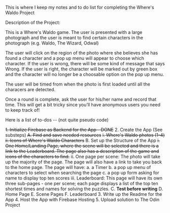 This is where I keep my notes and to do list for completing the Where's Waldo Project

Description of the Project:

This is a Where's Waldo game. The user is presented with a large photograph and the user is meant to find certain characters in the photograph (e.g. Waldo, The Wizard, Odwal)

The user will click on the region of the photo where she believes she has found a character and a pop up menu will appear to choose which character. If the user is wrong, there will be some kind of message that says Wrong. If the user is right, the character will be marked out by green box and the character will no longer be a choosable option on the pop up menu.

The user will be timed from when the photo is first loaded until all the characers are detected.

Once a round is complete, ask the user for his/her name and record that time. This will get a bit tricky since you’ll have anonymous users you need to keep track of!

Here is a list of to-dos -- (not quite pseudo code)

~~1. Initialize Firebase as Backend for the App  - DONE~~
2. Create the App (See substeps)
    ~~A. Find and save needed resources~~
        ~~i. Where's Waldo photos (1-4)~~
        ~~ii. Icons of Where's Waldo Characters~~
    B. Set up the Structure of the App
        ~~i. One Home/Landing Page, where the scene will be selected and there is a link to the Leaderboard. The page also has a description of the game and icons of the characters to find.~~
        ii. One page per scene: The photo will take up the majority of the page. The page will also have a link to take you back to the home page. The page will have:
            a. a Timer
            b. a pop up menu of characters to select when searching the page
            c. a pop up form asking for name to display top ten scores
        iii. Leaderboard: This page will have its own three sub-pages - one per scene; each page displays a list of the top ten shortest times and names for solving the puzzles.
    C. **Test before writing**
    D. Home Page
    E. Scene Pages
    F. Leaderboard
3. Write up the Readme for the App
4. Host the App with Firebase Hosting
5. Upload solution to The Odin Project